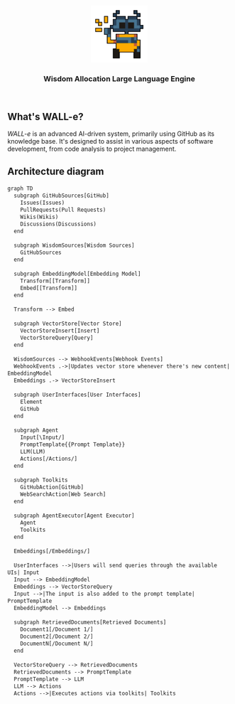 <div align="center">
  <img src="./misc/readme/wall-e.png" height="128px" width="128px" />
</div>

<div align="center">
  <h3>Wisdom Allocation Large Language Engine</h3>
</div>

<br/>

## What's WALL-e?

*WALL-e* is an advanced AI-driven system, primarily using GitHub as its knowledge base. It's designed to assist in various aspects of software development, from code analysis to project management.

## Architecture diagram

```mermaid
graph TD
  subgraph GitHubSources[GitHub]
    Issues(Issues)
    PullRequests(Pull Requests)
    Wikis(Wikis)
    Discussions(Discussions)
  end

  subgraph WisdomSources[Wisdom Sources]
    GitHubSources
  end

  subgraph EmbeddingModel[Embedding Model]
    Transform[[Transform]]
    Embed[[Transform]]
  end

  Transform --> Embed

  subgraph VectorStore[Vector Store]
    VectorStoreInsert[Insert]
    VectorStoreQuery[Query]
  end

  WisdomSources --> WebhookEvents[Webhook Events]
  WebhookEvents .->|Updates vector store whenever there's new content| EmbeddingModel
  Embeddings .-> VectorStoreInsert

  subgraph UserInterfaces[User Interfaces]
    Element
    GitHub
  end

  subgraph Agent
    Input[\Input/]
    PromptTemplate{{Prompt Template}}
    LLM(LLM)
    Actions[/Actions/]
  end

  subgraph Toolkits
    GitHubAction[GitHub]
    WebSearchAction[Web Search]
  end

  subgraph AgentExecutor[Agent Executor]
    Agent
    Toolkits
  end

  Embeddings[/Embeddings/]

  UserInterfaces -->|Users will send queries through the available UIs| Input
  Input --> EmbeddingModel
  Embeddings --> VectorStoreQuery
  Input -->|The input is also added to the prompt template| PromptTemplate
  EmbeddingModel --> Embeddings

  subgraph RetrievedDocuments[Retrieved Documents]
    Document1[/Document 1/]
    Document2[/Document 2/]
    DocumentN[/Document N/]
  end

  VectorStoreQuery --> RetrievedDocuments
  RetrievedDocuments --> PromptTemplate
  PromptTemplate --> LLM
  LLM --> Actions
  Actions -->|Executes actions via toolkits| Toolkits
```
